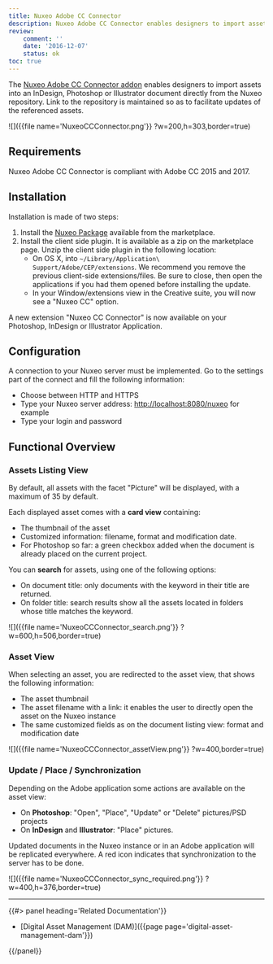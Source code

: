 ```yaml
---
title: Nuxeo Adobe CC Connector
description: Nuxeo Adobe CC Connector enables designers to import assets into an InDesign, Photoshop or Illustrator document directly from the Nuxeo repository.
review:
    comment: ''
    date: '2016-12-07'
    status: ok
toc: true
---
```


The [Nuxeo Adobe CC Connector addon](https://connect.nuxeo.com/nuxeo/site/marketplace/package/nuxeo-cc-connector-marketplace) enables designers to import assets into an InDesign, Photoshop or Illustrator document directly from the Nuxeo repository. Link to the repository is maintained so as to facilitate updates of the referenced assets.

![]({{file name='NuxeoCCConnector.png'}} ?w=200,h=303,border=true)

## Requirements

Nuxeo Adobe CC Connector is compliant with Adobe CC 2015 and 2017.

## Installation

Installation is made of two steps:

1.  Install the [Nuxeo Package](https://connect.nuxeo.com/nuxeo/site/marketplace/package/nuxeo-cc-connector-marketplace) available from the marketplace.
2.  Install the client side plugin. It is available as a zip on the marketplace page. Unzip the client side plugin in the following location:
    *   On OS X, into `~/Library/Application\ Support/Adobe/CEP/extensions`. We recommend you remove the previous client-side extensions/files. Be sure to close, then open the applications if you had them opened before installing the update.
    *   In your Window/extensions view in the Creative suite, you will now see a "Nuxeo CC" option.

A new extension "Nuxeo CC Connector" is now available on your Photoshop, InDesign or Illustrator Application.

## Configuration

A connection to your Nuxeo server must be implemented. Go to the settings part of the connect and fill the following information:

*   Choose between HTTP and HTTPS
*   Type your Nuxeo server address: [http://localhost:8080/nuxeo](http://localhost:8080/nuxeo) for example
*   Type your login and password

## Functional Overview

### Assets Listing View

By default, all assets with the facet "Picture" will be displayed, with a maximum of 35 by default.

Each displayed asset comes with a **card view** containing:

*   The thumbnail of the asset
*   Customized information: filename, format and modification date.
*   For Photoshop so far: a green checkbox added when the document is already placed on the current project.

You can **search** for assets, using one of the following options:

*   On document title: only documents with the keyword in their title are returned.
*   On folder title: search results show all the assets located in folders whose title matches the keyword.

![]({{file name='NuxeoCCConnector_search.png'}} ?w=600,h=506,border=true)

### Asset View

When selecting an asset, you are redirected to the asset view, that shows the following information:

*   The asset thumbnail
*   The asset filename with a link: it enables the user to directly open the asset on the Nuxeo instance
*   The same customized fields as on the document listing view: format and modification date

![]({{file name='NuxeoCCConnector_assetView.png'}} ?w=400,border=true)

### Update / Place / Synchronization

Depending on the Adobe application some actions are available on the asset view:

*   On **Photoshop**: "Open", "Place", "Update" or "Delete" pictures/PSD projects
*   On **InDesign** and **Illustrator**: "Place" pictures.


Updated documents in the Nuxeo instance or in an Adobe application will be replicated everywhere. A red icon indicates that synchronization to the server has to be done.

![]({{file name='NuxeoCCConnector_sync_required.png'}} ?w=400,h=376,border=true)

* * *

<div class="row" data-equalizer data-equalize-on="medium">
<div class="column medium-6">
{{#> panel heading='Related Documentation'}}

- [Digital Asset Management (DAM)]({{page page='digital-asset-management-dam'}})

{{/panel}}
</div>
<div class="column medium-6">

</div>
</div>
